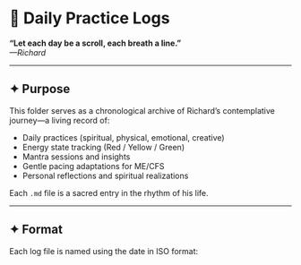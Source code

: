 # 📅 Daily Practice Logs

**“Let each day be a scroll, each breath a line.”**  
_—Richard_

---

## ✦ Purpose

This folder serves as a chronological archive of Richard’s contemplative journey—a living record of:

- Daily practices (spiritual, physical, emotional, creative)
- Energy state tracking (Red / Yellow / Green)
- Mantra sessions and insights
- Gentle pacing adaptations for ME/CFS
- Personal reflections and spiritual realizations

Each `.md` file is a sacred entry in the rhythm of his life.

---

## ✦ Format

Each log file is named using the date in ISO format:
